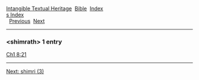 [Intangible Textual Heritage](../../index)  [Bible](../index) 
[Index](index)   
[s Index](_s_)  
  [Previous](c10287)  [Next](c10289) 

------------------------------------------------------------------------

### &lt;shimrath&gt; 1 entry

[Ch1 8:21](../kjv/ch1008.htm#021)  

------------------------------------------------------------------------

[Next: shimri (3)](c10289)
